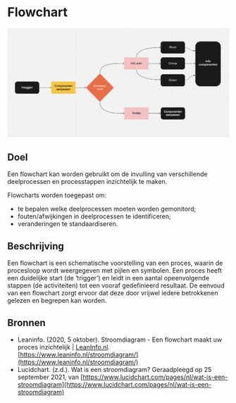 # Flowchart

![](<../.gitbook/assets/image (7) (1).png>)

## Doel

Een flowchart kan worden gebruikt om de invulling van verschillende deelprocessen en processtappen inzichtelijk te maken.

Flowcharts worden toegepast om:

* te bepalen welke deelprocessen moeten worden gemonitord;
* fouten/afwijkingen in deelprocessen te identificeren;
* veranderingen te standaardiseren.

## Beschrijving

Een flowchart is een schematische voorstelling van een proces, waarin de procesloop wordt weergegeven met pijlen en symbolen. Een proces heeft een duidelijke start (de ‘trigger’) en leidt in een aantal opeenvolgende stappen (de activiteiten) tot een vooraf gedefinieerd resultaat. De eenvoud van een flowchart zorgt ervoor dat deze door vrijwel iedere betrokkenen gelezen en begrepen kan worden.

## Bronnen

* Leaninfo. (2020, 5 oktober). Stroomdiagram - Een flowchart maakt uw proces inzichtelijk | [LeanInfo.nl](http://leaninfo.nl). [https://www.leaninfo.nl/stroomdiagram/](https://www.leaninfo.nl/stroomdiagram/)
* Lucidchart. (z.d.). Wat is een stroomdiagram? Geraadpleegd op 25 september 2021, van [https://www.lucidchart.com/pages/nl/wat-is-een-stroomdiagram](https://www.lucidchart.com/pages/nl/wat-is-een-stroomdiagram)

